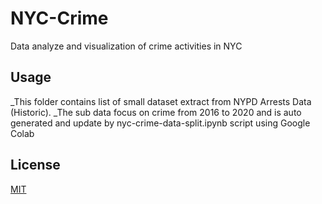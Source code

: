 # NYC-Crime
Data analyze and visualization of crime activities in NYC

## Usage
_This folder contains list of small dataset extract from NYPD Arrests Data (Historic).
_The sub data focus on crime from 2016 to 2020 and is auto generated and update by nyc-crime-data-split.ipynb script using Google Colab


## License
[MIT](https://choosealicense.com/licenses/mit/)
